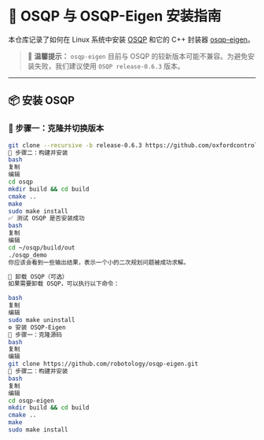 # 🌿 OSQP 与 OSQP-Eigen 安装指南

本仓库记录了如何在 Linux 系统中安装 [OSQP](https://github.com/oxfordcontrol/osqp) 和它的 C++ 封装器 [osqp-eigen](https://github.com/robotology/osqp-eigen)。

> 📌 **温馨提示：** `osqp-eigen` 目前与 OSQP 的较新版本可能不兼容。为避免安装失败，我们建议使用 `OSQP release-0.6.3` 版本。

---

## 📦 安装 OSQP

### 🔧 步骤一：克隆并切换版本

```bash
git clone --recursive -b release-0.6.3 https://github.com/oxfordcontrol/osqp.git
🔧 步骤二：构建并安装
bash
复制
编辑
cd osqp
mkdir build && cd build
cmake ..
make
sudo make install
✅ 测试 OSQP 是否安装成功
bash
复制
编辑
cd ~/osqp/build/out
./osqp_demo
你应该会看到一些输出结果，表示一个小的二次规划问题被成功求解。

🧼 卸载 OSQP（可选）
如果需要卸载 OSQP，可以执行以下命令：

bash
复制
编辑
sudo make uninstall
⚙️ 安装 OSQP-Eigen
🔧 步骤一：克隆源码
bash
复制
编辑
git clone https://github.com/robotology/osqp-eigen.git
🔧 步骤二：构建并安装
bash
复制
编辑
cd osqp-eigen
mkdir build && cd build
cmake ..
make
sudo make install
